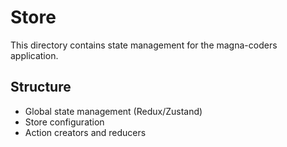 # Store

This directory contains state management for the magna-coders application.

## Structure
- Global state management (Redux/Zustand)
- Store configuration
- Action creators and reducers
